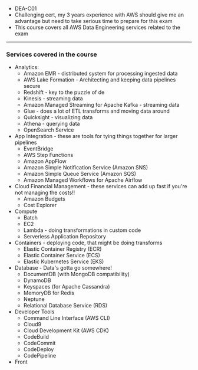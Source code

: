 - DEA-C01
- Challenging cert, my 3 years experience with AWS should give me an advantage but need to take serious time to prepare for this exam
- This course covers all AWS Data Engineering services related to the exam
---
### **Services covered in the course**
- Analytics:
	- Amazon EMR - distributed system for processing ingested data 
	- AWS Lake Formation - Architecting and keeping data pipelines secure
	- Redshift - key to the puzzle of de
	- Kinesis - streaming data
	- Amazon Managed Streaming for Apache Kafka - streaming data
	- Glue - does a lot of ETL transforms and moving data around
	- Quicksight - visualizing data
	- Athena - querying data
	- OpenSearch Service
- App Integration - these are tools for tying things together for larger pipelines
	- EventBridge
	- AWS Step Functions
	- Amazon AppFlow
	- Amazon Simple Notification Service (Amazon SNS)
	- Amazon Simple Queue Service (Amazon SQS)
	- Amazon Managed Workflows for Apache Airflow
- Cloud Financial Management - these services can add up fast if you're not managing the costs!!
	- Amazon Budgets
	- Cost Explorer
- Compute 
	- Batch
	- EC2
	- Lambda - doing transformations in custom code
	- Serverless Application Repository
- Containers - deploying code, that might be doing transforms
	- Elastic Container Registry (ECR)
	- Elastic Container Service (ECS)
	- Elastic Kubernetes Service (EKS)
- Database - Data's gotta go somewhere!
	- DocumentDB (with MongoDB compatibility)
	- DynamoDB
	- Keyspaces (for Apache Cassandra)
	- MemoryDB for Redis
	- Neptune
	- Relational Database Service (RDS)
- Developer Tools
	- Command Line Interface (AWS CLI)
	- Cloud9
	- Cloud Development Kit (AWS CDK)
	- CodeBuild
	- CodeCommit
	- CodeDeploy
	- CodePipeline
- Front